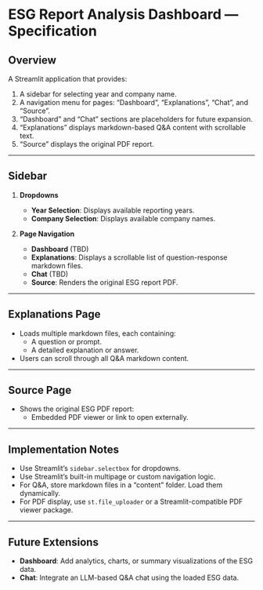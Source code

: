 # ESG Report Analysis Dashboard — Specification

## Overview
A Streamlit application that provides:
1. A sidebar for selecting year and company name.
2. A navigation menu for pages: “Dashboard”, “Explanations”, “Chat”, and “Source”.
3. “Dashboard” and “Chat” sections are placeholders for future expansion.
4. “Explanations” displays markdown-based Q&A content with scrollable text.
5. “Source” displays the original PDF report.

---

## Sidebar
1. **Dropdowns**  
   - **Year Selection**: Displays available reporting years.  
   - **Company Selection**: Displays available company names.

2. **Page Navigation**  
   - **Dashboard** (TBD)  
   - **Explanations**: Displays a scrollable list of question-response markdown files.  
   - **Chat** (TBD)  
   - **Source**: Renders the original ESG report PDF.

---

## Explanations Page
- Loads multiple markdown files, each containing:
  - A question or prompt.
  - A detailed explanation or answer.
- Users can scroll through all Q&A markdown content.

---

## Source Page
- Shows the original ESG PDF report:
  - Embedded PDF viewer or link to open externally.

---

## Implementation Notes
- Use Streamlit’s `sidebar.selectbox` for dropdowns.
- Use Streamlit’s built-in multipage or custom navigation logic.
- For Q&A, store markdown files in a “content” folder. Load them dynamically.
- For PDF display, use `st.file_uploader` or a Streamlit-compatible PDF viewer package.

---

## Future Extensions
- **Dashboard**: Add analytics, charts, or summary visualizations of the ESG data.
- **Chat**: Integrate an LLM-based Q&A chat using the loaded ESG data.
